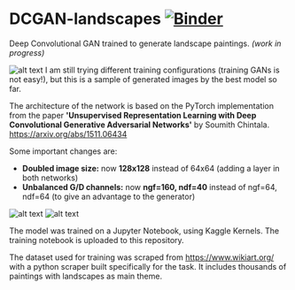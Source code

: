 # DCGAN-landscapes [![Binder](https://mybinder.org/badge_logo.svg)](https://mybinder.org/v2/gh/4ndyparr/DCGAN-landscapes/master)

Deep Convolutional GAN trained to generate landscape paintings. *(work in progress)*

![alt text](https://github.com/4ndyparr/DCGAN-landscapes/blob/master/landscapes.png)
I am still trying different training configurations (training GANs is not easy!), but this is a sample of generated images by the best model so far.

The architecture of the network is based on the PyTorch implementation from the paper **'Unsupervised Representation Learning with Deep Convolutional Generative Adversarial Networks'** by Soumith Chintala. https://arxiv.org/abs/1511.06434

Some important changes are:
  - **Doubled image size:** now **128x128** instead of 64x64 (adding a layer in both networks)
  - **Unbalanced G/D channels:** now **ngf=160, ndf=40** instead of ngf=64, ndf=64 (to give an advantage to the generator) 
     
![alt text](https://github.com/4ndyparr/DCGAN-landscapes/blob/master/Generator-128.png)
![alt text](https://github.com/4ndyparr/DCGAN-landscapes/blob/master/Discriminator-128.png)

The model was trained on a Jupyter Notebook, using Kaggle Kernels. The training notebook is uploaded to this repository.

The dataset used for training was scraped from https://www.wikiart.org/ with a python scraper built specifically for the task. It includes thousands of paintings with landscapes as main theme.



